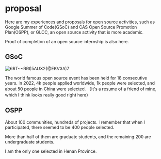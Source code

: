 # proposal

Here are my  experiences and proposals for open source activities, such as Google Summer of Code(GSoC) and CAS Open Source Promotion Plan(OSPP), or GLCC, an open source activity that is more academic.

Proof of completion of an open source internship is also here.

## GSoC
![6RT~~RRI)5AUX2{@EKV3A)7](https://user-images.githubusercontent.com/72308243/224535997-e50a27b9-a1b9-4971-a065-03d6cb8ca6aa.jpg)

The world famous open source event has been held for 18 consecutive years. In 2022, 4k people applied worldwide, 1k people were selected, and about 50 people in China were selected. （It's a resume of a friend of mine, which I think looks really good right here）

## OSPP

About 100 communities, hundreds of projects. I remember that when I participated, there seemed to be 400 people selected. 

More than half of them are graduate students, and the remaining 200 are undergraduate students. 

I am the only one selected in Henan Province.
